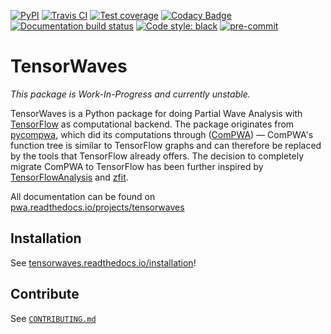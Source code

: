 [![PyPI](https://badge.fury.io/py/tensorwaves.svg)](https://pypi.org/project/tensorwaves)
[![Travis CI](https://travis-ci.com/ComPWA/tensorwaves.svg?branch=master)](https://travis-ci.com/ComPWA/tensorwaves)
[![Test coverage](https://codecov.io/gh/ComPWA/tensorwaves/branch/master/graph/badge.svg)](https://codecov.io/gh/ComPWA/tensorwaves)
[![Codacy Badge](https://api.codacy.com/project/badge/Grade/db8f89e5588041d8a995968262c224ef)](https://www.codacy.com/gh/ComPWA/tensorwaves)
[![Documentation build status](https://readthedocs.org/projects/tensorwaves/badge/?version=latest)](https://pwa.readthedocs.io/projects/tensorwaves/en/latest/?badge=latest)
[![Code style: black](https://img.shields.io/badge/code%20style-black-000000.svg)](https://github.com/psf/black)
[![pre-commit](https://img.shields.io/badge/pre--commit-enabled-brightgreen?logo=pre-commit&logoColor=white)](https://github.com/pre-commit/pre-commit)

# TensorWaves

*This package is Work-In-Progress and currently unstable.*

TensorWaves is a Python package for doing Partial Wave Analysis with
[TensorFlow](https://www.tensorflow.org/) as computational backend. The package
originates from [pycompwa](https://compwa.github.io/), which did its
computations through ([ComPWA](https://github.com/ComPWA/ComPWA)) ― ComPWA's
function tree is similar to TensorFlow graphs and can therefore be replaced by
the tools that TensorFlow already offers. The decision to completely migrate
ComPWA to TensorFlow has been further inspired by
[TensorFlowAnalysis](https://gitlab.cern.ch/poluekt/TensorFlowAnalysis) and
[zfit](https://github.com/zfit/zfit/).

All documentation can be found on
[pwa.readthedocs.io/projects/tensorwaves](https://pwa.readthedocs.io/projects/tensorwaves/)


## Installation

See
[tensorwaves.readthedocs.io/installation](https://pwa.readthedocs.io/projects/tensorwaves/installation)!

## Contribute

See [`CONTRIBUTING.md`](./CONTRIBUTING.md)
